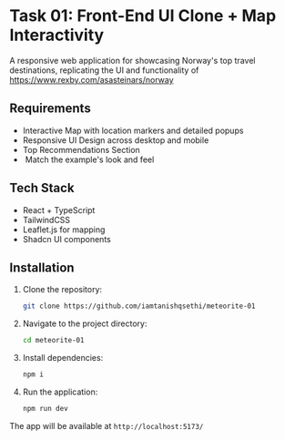 # Task 01: Front-End UI Clone + Map Interactivity

A responsive web application for showcasing Norway's top travel destinations, replicating the UI and functionality
of https://www.rexby.com/asasteinars/norway

## Requirements

- Interactive Map with location markers and detailed popups
-  Responsive UI Design across desktop and mobile
-  Top Recommendations Section
- ️ Match the example's look and feel

## Tech Stack

- React + TypeScript
- TailwindCSS
- Leaflet.js for mapping
- Shadcn UI components

## Installation
1. Clone the repository:
   ```bash
   git clone https://github.com/iamtanishqsethi/meteorite-01
   ```
2. Navigate to the project directory:
   ```bash
   cd meteorite-01
   ```
3. Install dependencies:
   ```bash
   npm i 
   ```
4. Run the application:
   ```bash
   npm run dev
   ```
The app will be available at ```http://localhost:5173/```